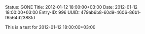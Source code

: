 Status: GONE
Title: 2012-01-12 18:00:00+03:00
Date: 2012-01-12 18:00:00+03:00
Entry-ID: 996
UUID: 479ab6b8-60d9-4606-86b1-f6564d2388fd

This is a test for 2012-01-12 18:00:00+03:00
